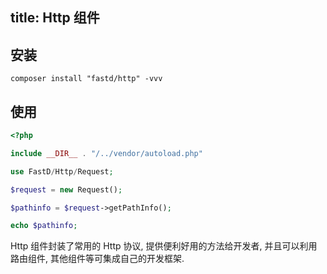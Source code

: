 title: Http 组件
---
## 安装

```
composer install "fastd/http" -vvv
```

## 使用

```php
<?php

include __DIR__ . "/../vendor/autoload.php"

use FastD/Http/Request;

$request = new Request();

$pathinfo = $request->getPathInfo();

echo $pathinfo;
```

Http 组件封装了常用的 Http 协议, 提供便利好用的方法给开发者, 并且可以利用路由组件, 其他组件等可集成自己的开发框架.